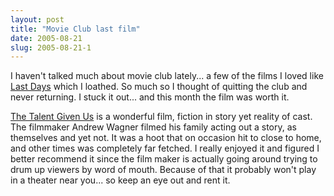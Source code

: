 ```yaml
---
layout: post
title: "Movie Club last film"
date: 2005-08-21
slug: 2005-08-21-1
---
```


I haven&apos;t talked much about movie club lately... a few of the films I loved like  [Last Days](http://www.imdb.com/title/tt0403217/)  which I loathed. So much so I thought of quitting the club and never returning.  I stuck it out... and this month the film was worth it.

 [The Talent Given Us](http://www.thetalentgivenus.com/)  is a wonderful film, fiction in story yet reality of cast.  The filmmaker Andrew Wagner filmed his family acting out a story, as themselves and yet not.  It was a hoot that on occasion hit to close to home, and other times was completely far fetched.  I really enjoyed it and figured I better recommend it since the film maker is actually going around trying to drum up viewers by word of mouth.  Because of that it probably won&apos;t play in a theater near you... so keep an eye out and rent it.

